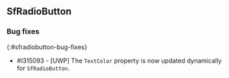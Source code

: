 ## SfRadioButton

### Bug fixes
{:#sfradiobutton-bug-fixes}

* \#I315093 - [UWP] The `TextColor` property is now updated dynamically for `SfRadioButton`.
